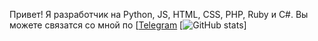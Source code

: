 Привет! Я разработчик на Python, JS, HTML, CSS, PHP, Ruby и C#.
Вы можете связатся со мной по [[Telegram](https://t.me/aquamarine256)
[![GitHub stats](https://github-readme-stats.vercel.app/api?username=aquamarine256)]
